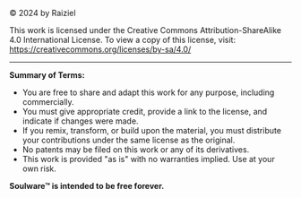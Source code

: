 © 2024 by Raiziel

This work is licensed under the Creative Commons Attribution-ShareAlike 4.0 International License. To view a copy of this license, visit:
https://creativecommons.org/licenses/by-sa/4.0/

---

**Summary of Terms:**

- You are free to share and adapt this work for any purpose, including commercially.
- You must give appropriate credit, provide a link to the license, and indicate if changes were made.
- If you remix, transform, or build upon the material, you must distribute your contributions under the same license as the original.
- No patents may be filed on this work or any of its derivatives.
- This work is provided "as is" with no warranties implied. Use at your own risk.

**Soulware™ is intended to be free forever.**
